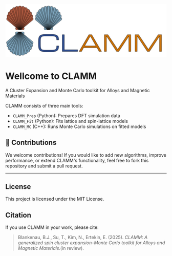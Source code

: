 ![title](media/Clamm1.png)
# Wellcome to CLAMM
A Cluster Expansion and Monte Carlo toolkit for Alloys and Magnetic Materials 

CLAMM consists of three main tools:
- `CLAMM_Prep` (Python): Prepares DFT simulation data
- `CLAMM_Fit` (Python): Fits lattice and spin-lattice models
- `CLAMM_MC` (C++): Runs Monte Carlo simulations on fitted models


## 🤝 Contributions

We welcome contributions! If you would like to add new algorithms, improve performance, or extend CLAMM's functionality, feel free to fork this repository and submit a pull request.

---
## License

This project is licensed under the MIT License.

## Citation

If you use CLAMM in your work, please cite:

> Blankenau, B.J., Su, T., Kim, N., Ertekin, E. (2025). *CLAMM: A generalized spin cluster expansion–Monte Carlo toolkit for Alloys and Magnetic Materials.*(in review).
